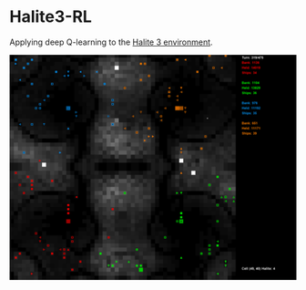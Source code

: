 # Halite3-RL

Applying deep Q-learning to the [Halite 3 environment](https://2018.halite.io/learn-programming-challenge/game-overview).

![](https://github.com/jxiong21029/Halite3-RL/blob/main/halite_3_ss%20(1).png)
